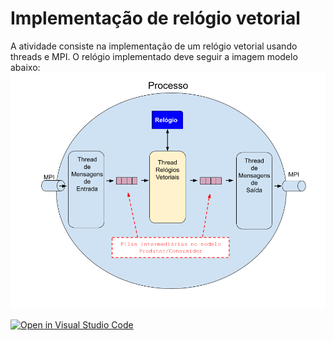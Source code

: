 # **Implementação de relógio vetorial**

A atividade consiste na implementação de um relógio vetorial usando threads e MPI.
O relógio implementado deve seguir a imagem modelo abaixo:
![Modelo de Implementação](./images/Integração.png)

[![Open in Visual Studio Code](https://classroom.github.com/assets/open-in-vscode-718a45dd9cf7e7f842a935f5ebbe5719a5e09af4491e668f4dbf3b35d5cca122.svg)](https://classroom.github.com/online_ide?assignment_repo_id=14139100&assignment_repo_type=AssignmentRepo)
